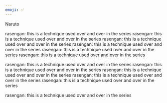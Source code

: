```yaml
---
emoji: ✅
---
```


<script setup>
import Blur from '@components/Blur.vue'
</script>
Naruto

<Blur>
rasengan: this is a technique used over and over in the series
rasengan: this is a technique used over and over in the series
rasengan: this is a technique used over and over in the series
rasengan: this is a technique used over and over in the series
rasengan: this is a technique used over and over in the series
rasengan: this is a technique used over and over in the series



rasengan: this is a technique used over and over in the series
rasengan: this is a technique used over and over in the series
rasengan: this is a technique used over and over in the series
rasengan: this is a technique used over and over in the series
rasengan: this is a technique used over and over in the series
</Blur>



<Blur>
rasengan: this is a technique used over and over in the series
</Blur>

